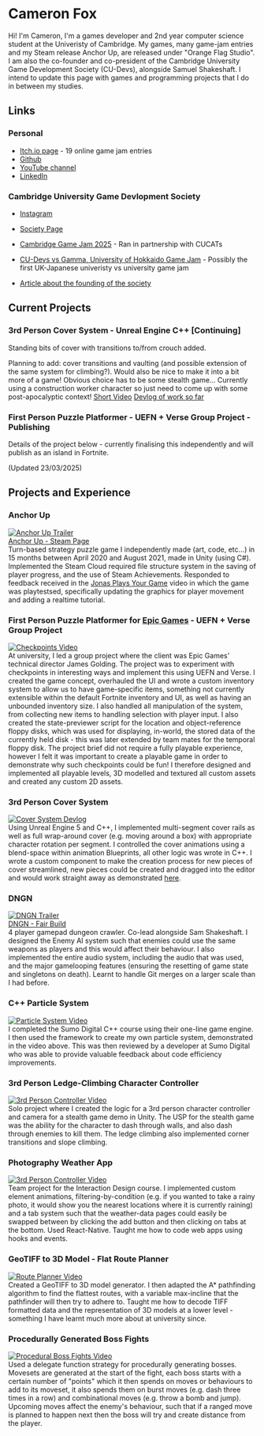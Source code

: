 # Cameron Fox

Hi! I'm Cameron, I'm a games developer and 2nd year computer science student at the Univeristy of Cambridge. My games, many game-jam entries and my Steam release Anchor Up, are released under "Orange Flag Studio". I am also the co-founder and co-president of the Cambridge University Game Development Society (CU-Devs), alongside Samuel Shakeshaft. I intend to update this page with games and programming projects that I do in between my studies.

## Links 

### Personal
- [Itch.io page](https://orange-flag.itch.io/)   - 19 online game jam entries
- [Github](https://github.com/badwolf2828)     
- [YouTube channel](https://www.youtube.com/@orangeflagstudio7841)
- [LinkedIn](https://www.linkedin.com/in/cameron-fox-970216273/?trk=opento_sprofile_topcard)

### Cambridge University Game Devlopment Society

- [Instagram](https://www.instagram.com/cudevs/)
- [Society Page](https://www.cambridgesu.co.uk/organisation/cu-devs/)
- [Cambridge Game Jam 2025](https://camgamejam.com/#about)    - Ran in partnership with CUCATs
- [CU-Devs vs Gamma, University of Hokkaido Game Jam](https://itch.io/jam/gamma-vs-cudevs)    - Possibly the first UK-Japanese univeristy vs university game jam

- [Article about the founding of the society](https://www.cai.cam.ac.uk/news/more-game-caians-set-game-dev-society)

## Current Projects

### 3rd Person Cover System - Unreal Engine C++ [Continuing]

Standing bits of cover with transitions to/from crouch added. 

Planning to add: cover transitions and vaulting (and possible extension of the same system for climbing?). Would also be nice to make it into a bit more of a game! Obvious choice has to be some stealth game... Currently using a construction worker character so just need to come up with some post-apocalyptic context!
[Short Video](https://www.linkedin.com/feed/update/urn:li:activity:7282817796915298304/) 
[Devlog of work so far](https://youtu.be/_-vrriGN1yU) 

### First Person Puzzle Platformer - UEFN + Verse Group Project - Publishing

Details of the project below - currently finalising this independently and will publish as an island in Fortnite.

(Updated 23/03/2025)

## Projects and Experience  

### Anchor Up
[![Anchor Up Trailer](https://img.youtube.com/vi/aNCixTz0mXI/0.jpg)](https://www.youtube.com/watch?v=aNCixTz0mXI)  
[Anchor Up - Steam Page](https://store.steampowered.com/app/1384000/Anchor_Up/)  
Turn-based strategy puzzle game I independently made (art, code, etc...) in 15 months between April 2020 and August 2021, made in Unity (using C#). Implemented the Steam Cloud required file structure system in the saving of player progress, and the use of Steam Achievements. Responded to feedback received in the [Jonas Plays Your Game](https://www.youtube.com/watch?v=Tjy0-ewKuYk&t=1s) video in which the game was playtestsed, specifically updating the graphics for player movement and adding a realtime tutorial.

### First Person Puzzle Platformer for <ins>Epic Games</ins> - UEFN + Verse Group Project
[![Checkpoints Video](https://img.youtube.com/vi/Hnj2AybfDQE/0.jpg)](https://www.youtube.com/watch?v=Hnj2AybfDQE&list=PLstyePOvf2d1kzhecdPdDhilNqGFle0Gk&index=5)  
At university, I led a group project where the client was Epic Games' technical director James Golding. The project was to experiment with checkpoints in interesting ways and implement this using UEFN and Verse. I created the game concept, overhauled the UI and wrote a custom inventory system to allow us to have game-specific items, something not currently extensible within the default Fortnite inventory and UI, as well as having an unbounded inventory size. I also handled all manipulation of the system, from collecting new items to handling selection with player input. I also created the state-previewer script for the location and object-reference floppy disks, which was used for displaying, in-world, the stored data of the currently held disk - this was later extended by team mates for the temporal floppy disk. The project brief did not require a fully playable experience, however I felt it was important to create a playable game in order to demonstrate why such checkpoints could be fun! I therefore designed and implemented all playable levels, 3D modelled and textured all custom assets and created any custom 2D assets.

### 3rd Person Cover System
[![Cover System Devlog](https://img.youtube.com/vi/_-vrriGN1yU/0.jpg)](https://youtu.be/_-vrriGN1yU)  
Using Unreal Engine 5 and C++, I implemented multi-segment cover rails as well as full wrap-around cover (e.g. moving around a box) with appropriate character rotation per segment. I controlled the cover animations using a blend-space within animation Blueprints, all other logic was wrote in C++. I wrote a custom component to make the creation process for new pieces of cover streamlined, new pieces could be created and dragged into the editor and would work straight away as demonstrated [here](https://www.linkedin.com/feed/update/urn:li:activity:7282817796915298304/).

### DNGN
[![DNGN Trailer](https://img.youtube.com/vi/x7JMQEBYFqI/0.jpg)](https://www.youtube.com/watch?v=x7JMQEBYFqI)  
[DNGN - Fair Build](https://cu-devs.itch.io/dngn-freshers-fair-ver)  
4 player gamepad dungeon crawler. Co-lead alongside Sam Shakeshaft. I designed the Enemy AI system such that enemies could use the same weapons as players and this would affect their behaviour. I also implemented the entire audio system, including the audio that was used, and the major gamelooping features (ensuring the resetting of game state and singletons on death). Learnt to handle Git merges on a larger scale than I had before.

### C++ Particle System  
[![Particle System Video](https://img.youtube.com/vi/LH8dyr6qCl8/0.jpg)](https://www.youtube.com/watch?v=LH8dyr6qCl8)  
I completed the Sumo Digital C++ course using their one-line game engine. I then used the framework to create my own particle system, demonstrated in the video above. This was then reviewed by a developer at Sumo Digital who was able to provide valuable feedback about code efficiency improvements.

### 3rd Person Ledge-Climbing Character Controller
[![3rd Person Controller Video](https://img.youtube.com/vi/JsnFtw4QK7k/0.jpg)](https://www.youtube.com/watch?v=JsnFtw4QK7k)  
Solo project where I created the logic for a 3rd person character controller and camera for a stealth game demo in Unity. The USP for the stealth game was the ability for the character to dash through walls, and also dash through enemies to kill them. The ledge climbing also implemented corner transitions and slope climbing.

### Photography Weather App  
[![3rd Person Controller Video](https://img.youtube.com/vi/3fuzVbWm56s/0.jpg)](https://www.youtube.com/watch?v=3fuzVbWm56s)  
Team project for the Interaction Design course. I implemented custom element animations, filtering-by-condition (e.g. if you wanted to take a rainy photo, it would show you the nearest locations where it is currently raining) and a tab system such that the weather-data pages could easily be swapped between by clicking the add button and then clicking on tabs at the bottom. Used React-Native. Taught me how to code web apps using hooks and events.

### GeoTIFF to 3D Model - Flat Route Planner
[![Route Planner Video](https://img.youtube.com/vi/OsSs4PIqN9k/0.jpg)](https://www.youtube.com/watch?v=OsSs4PIqN9k)  
Created a GeoTIFF to 3D model generator. I then adapted the A* pathfinding algorithm to find the flattest routes, with a variable max-incline that the pathfinder will then try to adhere to. Taught me how to decode TIFF formatted data and the representation of 3D models at a lower level - something I have learnt much more about at university since.  

### Procedurally Generated Boss Fights
[![Procedural Boss Fights Video](https://img.youtube.com/vi/PD7mZSkJmu4/0.jpg)](https://www.youtube.com/watch?v=PD7mZSkJmu4)  
Used a delegate function strategy for procedurally generating bosses. Movesets are generated at the start of the fight, each boss starts with a certain number of "points" which it then spends on moves or behaviours to add to its moveset, it also spends them on burst moves (e.g. dash three times in a row) and combinational moves (e.g. throw a bomb and jump). Upcoming moves affect the enemy's behaviour, such that if a ranged move is planned to happen next then the boss will try and create distance from the player.
